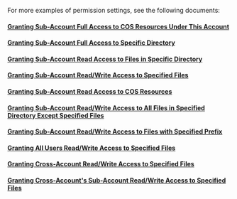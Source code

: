 For more examples of permission settings, see the following documents:

#### [Granting Sub-Account Full Access to COS Resources Under This Account](https://intl.cloud.tencent.com/document/product/598/11083)

#### [Granting Sub-Account Full Access to Specific Directory](https://intl.cloud.tencent.com/document/product/598/11084)

#### [Granting Sub-Account Read Access to Files in Specific Directory](https://intl.cloud.tencent.com/document/product/598/11085)

#### [Granting Sub-Account Read/Write Access to Specified Files](https://intl.cloud.tencent.com/document/product/598/11086)

#### [Granting Sub-Account Read Access to COS Resources](https://intl.cloud.tencent.com/document/product/598/11087)

#### [Granting Sub-Account Read/Write Access to All Files in Specified Directory Except Specified Files](https://intl.cloud.tencent.com/document/product/598/11088)

#### [Granting Sub-Account Read/Write Access to Files with Specified Prefix](https://intl.cloud.tencent.com/document/product/598/11090)

#### [Granting All Users Read/Write Access to Specified Files](https://intl.cloud.tencent.com/document/product/598/11089)

#### [Granting Cross-Account Read/Write Access to Specified Files](https://intl.cloud.tencent.com/document/product/598/11091)

#### [Granting Cross-Account's Sub-Account Read/Write Access to Specified Files](https://intl.cloud.tencent.com/document/product/598/11092)

